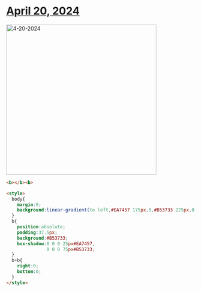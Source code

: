 # [April 20, 2024](https://cssbattle.dev/play/IUgH3MIcV5XarmxrVFYQ)

<img src="https://firebasestorage.googleapis.com/v0/b/cssbattleapp.appspot.com/o/user%2Fummd3POvEDfFyeFvVdOMG3OOrwE2%2Ftargets%2Ftarget_CMNi6uF@2x.png?alt=media" width="400" alt="4-20-2024" />

```html
<b></b><b>

<style>
  body{
    margin:0;
    background:linear-gradient(to left,#EA7457 175px,0,#B53733 225px,0,#EA7457);
  }
  b{
    position:absolute; 
    padding:37.5px;
    background:#B53733;
    box-shadow:0 0 0 25px#EA7457,
               0 0 0 75px#B53733;
  }
  b+b{
    right:0;
    bottom:0;
  }
</style>

```
